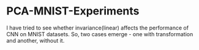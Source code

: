 # PCA-MNIST-Experiments

I have tried to see whether invariance(linear) affects the performance of CNN on MNIST datasets. 
So, two cases emerge - one with transformation and another, without it.
